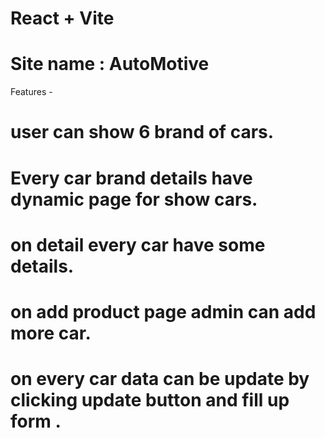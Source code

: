 # React + Vite

# Site name : AutoMotive

Features - 

# user can show 6 brand of cars.
# Every car brand details have dynamic page for show cars.
# on detail every car have some details.
# on add product page admin can add more car.
# on every car data can be update by clicking update button and fill up form .
